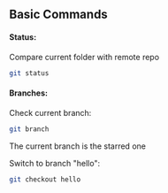 ## Basic Commands

#### Status:

Compare current folder with remote repo

```bash
git status
```

#### Branches:

Check current branch:

```bash
git branch
```

The current branch is the starred one

Switch to branch "hello":

```bash
git checkout hello
```
